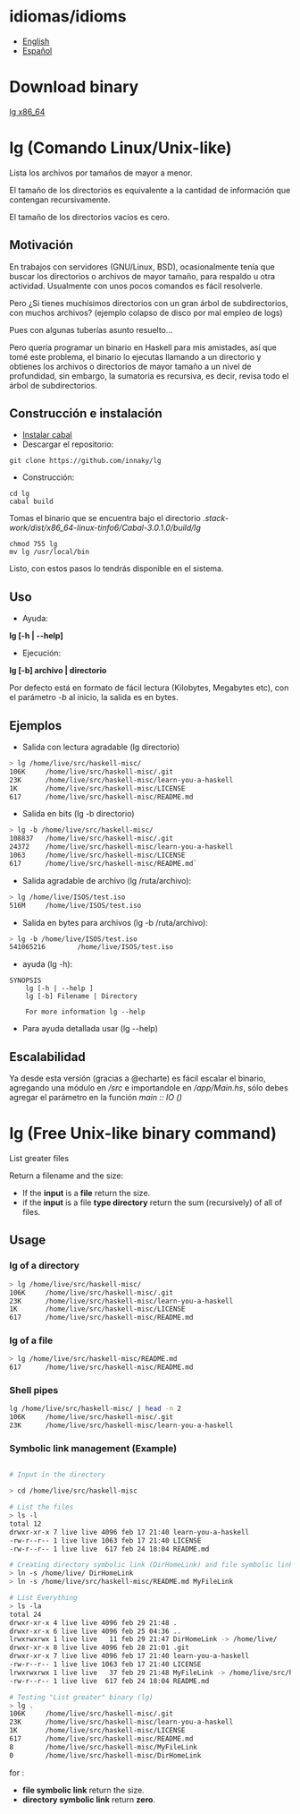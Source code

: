 # idiomas/idioms

* [English](https://github.com/innaky/lg#lg-free-unix-like-binary-command)
* [Español](https://github.com/innaky/lg#lg-comando-linuxunix-like)

# Download binary
[lg x86_64](https://github.com/innaky/lg/blob/master/bin/lg.zip)

# lg (Comando Linux/Unix-like)
Lista los archivos por tamaños de mayor a menor. 

El tamaño de los directorios es equivalente a la cantidad de información que contengan recursivamente.

El tamaño de los directorios vacíos es cero.

## Motivación
En trabajos con servidores (GNU/Linux, BSD), ocasionalmente tenía que buscar los directorios o archivos de mayor tamaño, para respaldo u otra actividad.
Usualmente con unos pocos comandos es fácil resolverle.

Pero ¿Si tienes muchísimos directorios con un gran árbol de subdirectorios, con muchos archivos? (ejemplo colapso de disco por mal empleo de logs)

Pues con algunas tuberías asunto resuelto...

Pero quería programar un binario en Haskell para mis amistades, así que tomé este problema,
el binario lo ejecutas llamando a un directorio y obtienes los archivos o directorios de mayor tamaño a un nivel de profundidad, sin embargo, 
la sumatoria es recursiva, es decir, revisa todo el árbol de subdirectorios.

## Construcción e instalación

* [Instalar cabal](https://www.haskell.org/cabal/download.html)
* Descargar el repositorio:
```
git clone https://github.com/innaky/lg
```
* Construcción:
```
cd lg
cabal build
```

Tomas el binario que se encuentra bajo el directorio *.stack-work/dist/x86_64-linux-tinfo6/Cabal-3.0.1.0/build/lg* 
```
chmod 755 lg
mv lg /usr/local/bin
```

Listo, con estos pasos lo tendrás disponible en el sistema.

## Uso

* Ayuda:

**lg [-h | --help]**

* Ejecución:

**lg [-b] archivo | directorio**

Por defecto está en formato de fácil lectura (Kilobytes, Megabytes etc), con el parámetro *-b* al inicio, la salida es en bytes.

## Ejemplos

* Salida con lectura agradable (lg directorio)
```bash
> lg /home/live/src/haskell-misc/
106K     /home/live/src/haskell-misc/.git
23K      /home/live/src/haskell-misc/learn-you-a-haskell
1K       /home/live/src/haskell-misc/LICENSE
617      /home/live/src/haskell-misc/README.md
```

* Salida en bits (lg -b directorio)
```bash
> lg -b /home/live/src/haskell-misc/
108837   /home/live/src/haskell-misc/.git
24372    /home/live/src/haskell-misc/learn-you-a-haskell
1063     /home/live/src/haskell-misc/LICENSE
617      /home/live/src/haskell-misc/README.md`
```

* Salida agradable de archivo (lg /ruta/archivo):
```bash
> lg /home/live/ISOS/test.iso
516M     /home/live/ISOS/test.iso
```

* Salida en bytes para archivos (lg -b /ruta/archivo):
```bash
> lg -b /home/live/ISOS/test.iso
541065216        /home/live/ISOS/test.iso
```

* ayuda (lg -h):
```
SYNOPSIS
    lg [-h | --help ]
    lg [-b] Filename | Directory

    For more information lg --help
```

* Para ayuda detallada usar (lg --help)

## Escalabilidad
Ya desde esta versión (gracias a @echarte) es fácil escalar el binario, agregando una módulo en */src* e importandole en */app/Main.hs*, 
sólo debes agregar el parámetro en la función *main :: IO ()*

# lg (Free Unix-like binary command)
List greater files

Return a filename and the size: 

* If the __input__ is a __file__ return the size. 
* if the __input__ is a file __type directory__ return the sum (recursively) of all of files.

## Usage

### __lg__ of a __directory__

```bash
> lg /home/live/src/haskell-misc/
106K     /home/live/src/haskell-misc/.git
23K      /home/live/src/haskell-misc/learn-you-a-haskell
1K       /home/live/src/haskell-misc/LICENSE
617      /home/live/src/haskell-misc/README.md
```

### __lg__ of a __file__

```bash
> lg /home/live/src/haskell-misc/README.md
617      /home/live/src/haskell-misc/README.md
```

### Shell pipes
```bash
lg /home/live/src/haskell-misc/ | head -n 2
106K     /home/live/src/haskell-misc/.git
23K      /home/live/src/haskell-misc/learn-you-a-haskell
```

### Symbolic link management (Example)
```bash

# Input in the directory

> cd /home/live/src/haskell-misc

# List the files
> ls -l 
total 12
drwxr-xr-x 7 live live 4096 feb 17 21:40 learn-you-a-haskell
-rw-r--r-- 1 live live 1063 feb 17 21:40 LICENSE
-rw-r--r-- 1 live live  617 feb 24 18:04 README.md

# Creating directory symbolic link (DirHomeLink) and file symbolic link (MyFileLink)
> ln -s /home/live/ DirHomeLink
> ln -s /home/live/src/haskell-misc/README.md MyFileLink

# List Everything
> ls -la
total 24
drwxr-xr-x 4 live live 4096 feb 29 21:48 .
drwxr-xr-x 6 live live 4096 feb 25 04:36 ..
lrwxrwxrwx 1 live live   11 feb 29 21:47 DirHomeLink -> /home/live/
drwxr-xr-x 8 live live 4096 feb 28 21:01 .git
drwxr-xr-x 7 live live 4096 feb 17 21:40 learn-you-a-haskell
-rw-r--r-- 1 live live 1063 feb 17 21:40 LICENSE
lrwxrwxrwx 1 live live   37 feb 29 21:48 MyFileLink -> /home/live/src/haskell-misc/README.md
-rw-r--r-- 1 live live  617 feb 24 18:04 README.md

# Testing "List greater" binary (lg)
> lg .
106K     /home/live/src/haskell-misc/.git
23K      /home/live/src/haskell-misc/learn-you-a-haskell
1K       /home/live/src/haskell-misc/LICENSE
617      /home/live/src/haskell-misc/README.md
8        /home/live/src/haskell-misc/MyFileLink
0        /home/live/src/haskell-misc/DirHomeLink
```

for :
* __file symbolic link__ return the size.
* __directory symbolic  link__ return __zero__.


